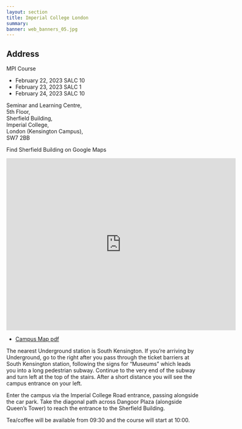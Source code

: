 ```yaml
---
layout: section
title: Imperial College London
summary: 
banner: web_banners_05.jpg
---
```




## Address

MPI Course

- February 22, 2023 SALC 10
- February 23, 2023 SALC 1
- February 24, 2023 SALC 10

Seminar and Learning Centre,<br> 
5th Floor,<br> 
Sherfield Building,<br>
Imperial College,<br>
London (Kensington Campus),<br>
SW7 2BB

Find Sherfield Building on Google Maps

<iframe src="https://www.google.com/maps/embed?pb=!1m18!1m12!1m3!1d2483.793719992803!2d-0.17814439999999995!3d51.4986528!2m3!1f0!2f0!3f0!3m2!1i1024!2i768!4f13.1!3m3!1m2!1s0x4876055ca38c9339%3A0x6563564655bfd323!2sSherfield%20Building!5e0!3m2!1sen!2suk!4v1657014699486!5m2!1sen!2suk" width="600" height="450" style="border:0;" allowfullscreen="" loading="lazy" referrerpolicy="no-referrer-when-downgrade"></iframe>




 - [Campus Map pdf](https://www.imperial.ac.uk/media/imperial-college/visit/public/SouthKensingtonCampus.pdf)

The nearest Underground station is South Kensington. If you’re arriving by Underground, go to the right after you pass through the ticket barriers at South Kensington station, following the signs for “Museums” which leads you into a long pedestrian subway. Continue to the very end of the subway and turn left at the top of the stairs. After a short distance you will see the campus entrance on your left.

Enter the campus via the Imperial College Road entrance, passing alongside the car park. Take the diagonal path across Dangoor Plaza (alongside Queen’s Tower) to reach the entrance to the Sherfield Building.

Tea/coffee will be available from 09:30 and the course will start at 10:00.

